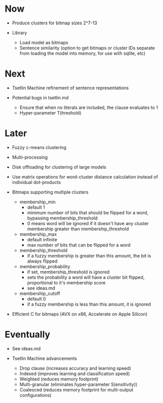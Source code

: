 # Now

- Produce clusters for bitmap sizes 2^7-13

- Library
    - Load model as bitmaps
    - Sentence similarity (option to get bitmaps or cluster IDs separate from
      loading the model into memory, for use with sqlite, etc)

# Next

- Tsetlin Machine refinement of sentence representations

- Potential bugs in tsetlin.md
  - Ensure that when no literals are included, the clause evaluates to 1
  - Hyper-parameter T(hreshold)

# Later

- Fuzzy c-means clustering
- Multi-processing
- Disk offloading for clustering of large models
- Use matrix operations for word-cluster distance calculation instead of
  individual dot-products

- Bitmaps supporting multiple clusters
    - membership_min
        - default 1
        - minimum number of bits that should be flipped for a word, bypassing
          membership_threshold
        - 0 means word will be ignored if it doesn't have any cluster membership
          greater than membership_threshold
    - membership_max
        - default infinite
        - max number of bits that can be flipped for a word
    - membership_threshold
        - if a fuzzy membership is greater than this amount, the bit is always
          flipped
    - membership_probability
        - if set, membership_threshold is ignored
        - sets the probability a word will have a cluster bit flipped,
          proportional to it's membership score
        - see ideas.md
    - membership_cutoff
        - default 0
        - if a fuzzy membership is less than this amount, it is ignored

- Efficient C for bitmaps (AVX on x86, Accelerate on Apple Silicon)

# Eventually

- See ideas.md

- Tsetlin Machine advancements
  - Drop clause (increases accuracy and learning speed)
  - Indexed (improves learning and classification speed)
  - Weighted (reduces memory footprint)
  - Multi-granular (eliminates hyper-parameter S(ensitivity))
  - Coalesced (reduces memory footprint for multi-output configurations)
